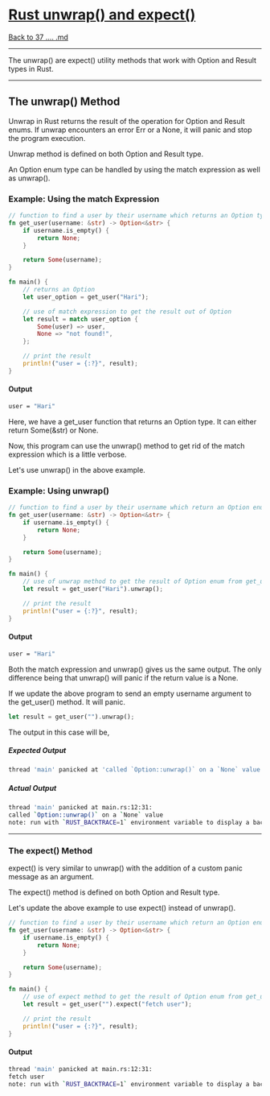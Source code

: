 # [Rust unwrap() and expect()](https://www.programiz.com/rust/unwrap-and-expect)

[Back to 37  .... .md](/documentation/37-Error-Handling.md)

____

The unwrap() are expect() utility methods that work with Option and Result types in Rust.

____

## The unwrap() Method

Unwrap in Rust returns the result of the operation for Option and Result enums. If unwrap encounters an error Err or a None, it will panic and stop the program execution.

Unwrap method is defined on both Option and Result type.

An Option enum type can be handled by using the match expression as well as unwrap().

### Example: Using the match Expression

```rust
// function to find a user by their username which returns an Option type
fn get_user(username: &str) -> Option<&str> {
    if username.is_empty() {
        return None;
    }

    return Some(username);
}

fn main() {
    // returns an Option
    let user_option = get_user("Hari");

    // use of match expression to get the result out of Option
    let result = match user_option {
        Some(user) => user,
        None => "not found!",
    };

    // print the result
    println!("user = {:?}", result);
}
```

#### Output

```bash
user = "Hari"
```

Here, we have a get_user function that returns an Option type. It can either return Some(&str) or None.

Now, this program can use the unwrap() method to get rid of the match expression which is a little verbose.

Let's use unwrap() in the above example.

### Example: Using unwrap()

```rust
// function to find a user by their username which return an Option enum
fn get_user(username: &str) -> Option<&str> {
    if username.is_empty() {
        return None;
    }

    return Some(username);
}

fn main() {
    // use of unwrap method to get the result of Option enum from get_user function
    let result = get_user("Hari").unwrap();

    // print the result
    println!("user = {:?}", result);
}
```

#### Output

```bash
user = "Hari"
```

Both the match expression and unwrap() gives us the same output. The only difference being that unwrap() will panic if the return value is a None.

If we update the above program to send an empty username argument to the get_user() method. It will panic.

```rust
let result = get_user("").unwrap();
```

The output in this case will be,

##### Expected Output

```bash
thread 'main' panicked at 'called `Option::unwrap()` on a `None` value', src/main.rs:12:31ßß
```

##### Actual Output

```bash
thread 'main' panicked at main.rs:12:31:
called `Option::unwrap()` on a `None` value
note: run with `RUST_BACKTRACE=1` environment variable to display a backtrace
```

____

### The expect() Method

expect() is very similar to unwrap() with the addition of a custom panic message as an argument.

The expect() method is defined on both Option and Result type.

Let's update the above example to use expect() instead of unwrap().

```rust
// function to find a user by their username which return an Option enum
fn get_user(username: &str) -> Option<&str> {
    if username.is_empty() {
        return None;
    }

    return Some(username);
}

fn main() {
    // use of expect method to get the result of Option enum from get_user function
    let result = get_user("").expect("fetch user");

    // print the result
    println!("user = {:?}", result);
}
```

#### Output

```bash
thread 'main' panicked at main.rs:12:31:
fetch user
note: run with `RUST_BACKTRACE=1` environment variable to display a backtrace
```
